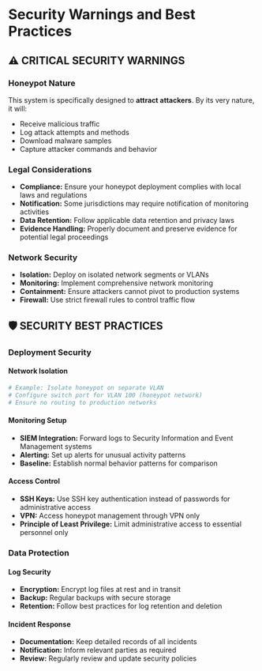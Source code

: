# Security Warnings and Best Practices

## ⚠️ CRITICAL SECURITY WARNINGS

### Honeypot Nature

This system is specifically designed to **attract attackers**. By its very nature, it will:

- Receive malicious traffic
- Log attack attempts and methods
- Download malware samples
- Capture attacker commands and behavior

### Legal Considerations

- **Compliance:** Ensure your honeypot deployment complies with local laws and regulations
- **Notification:** Some jurisdictions may require notification of monitoring activities
- **Data Retention:** Follow applicable data retention and privacy laws
- **Evidence Handling:** Properly document and preserve evidence for potential legal proceedings

### Network Security

- **Isolation:** Deploy on isolated network segments or VLANs
- **Monitoring:** Implement comprehensive network monitoring
- **Containment:** Ensure attackers cannot pivot to production systems
- **Firewall:** Use strict firewall rules to control traffic flow

## 🛡️ SECURITY BEST PRACTICES

### Deployment Security

#### Network Isolation

```bash
# Example: Isolate honeypot on separate VLAN
# Configure switch port for VLAN 100 (honeypot network)
# Ensure no routing to production networks
```

#### Monitoring Setup

- **SIEM Integration:** Forward logs to Security Information and Event Management systems
- **Alerting:** Set up alerts for unusual activity patterns
- **Baseline:** Establish normal behavior patterns for comparison

#### Access Control

- **SSH Keys:** Use SSH key authentication instead of passwords for administrative access
- **VPN:** Access honeypot management through VPN only
- **Principle of Least Privilege:** Limit administrative access to essential personnel only

### Data Protection

#### Log Security

- **Encryption:** Encrypt log files at rest and in transit
- **Backup:** Regular backups with secure storage
- **Retention:** Follow best practices for log retention and deletion

#### Incident Response

- **Documentation:** Keep detailed records of all incidents
- **Notification:** Inform relevant parties as required
- **Review:** Regularly review and update security policies
